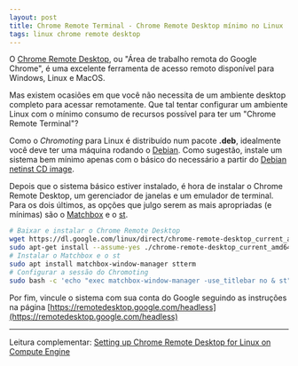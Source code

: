 ```yaml
---
layout: post
title: Chrome Remote Terminal - Chrome Remote Desktop mínimo no Linux
tags: linux chrome remote desktop
---
```


O [Chrome Remote Desktop](https://remotedesktop.google.com/), ou "Área de trabalho remota do Google Chrome", é uma excelente ferramenta de acesso remoto disponível para Windows, Linux e MacOS.

Mas existem ocasiões em que você não necessita de um ambiente desktop completo para acessar remotamente. Que tal tentar configurar um ambiente Linux com o mínimo consumo de recursos possível para ter um "Chrome Remote Terminal"?

Como o *Chromoting* para Linux é distribuído num pacote **.deb**, idealmente você deve ter uma máquina rodando o [Debian](https://www.debian.org/). Como sugestão, instale um sistema bem mínimo apenas com o básico do necessário a partir do [Debian netinst CD image](https://www.debian.org/CD/netinst/index.en.html).

Depois que o sistema básico estiver instalado, é hora de instalar o Chrome Remote Desktop, um gerenciador de janelas e um emulador de terminal. Para os dois últimos, as opções que julgo serem as mais apropriadas (e mínimas) são o [Matchbox](https://www.yoctoproject.org/software-item/matchbox/) e o [st](https://st.suckless.org/).

```bash
# Baixar e instalar o Chrome Remote Desktop
wget https://dl.google.com/linux/direct/chrome-remote-desktop_current_amd64.deb
sudo apt-get install --assume-yes ./chrome-remote-desktop_current_amd64.deb
# Instalar o Matchbox e o st
sudo apt install matchbox-window-manager stterm
# Configurar a sessão do Chromoting
sudo bash -c 'echo "exec matchbox-window-manager -use_titlebar no & st" > /etc/chrome-remote-desktop-session'
```

Por fim, vincule o sistema com sua conta do Google seguindo as instruções na página [https://remotedesktop.google.com/headless](https://remotedesktop.google.com/headless)

---

Leitura complementar: [Setting up Chrome Remote Desktop for Linux on Compute Engine](https://cloud.google.com/architecture/chrome-desktop-remote-on-compute-engine)